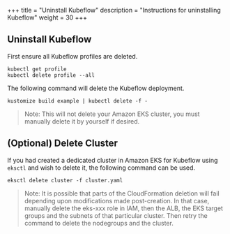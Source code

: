 +++
title = "Uninstall Kubeflow"
description = "Instructions for uninstalling Kubeflow"
weight = 30
+++

## Uninstall Kubeflow

First ensure all Kubeflow profiles are deleted.

```shell
kubectl get profile
kubectl delete profile --all
```

The following command will delete the Kubeflow deployment.

```
kustomize build example | kubectl delete -f -
```

> Note: This will not delete your Amazon EKS cluster, you must manually delete it by yourself if desired.

## (Optional) Delete Cluster

If you had created a dedicated cluster in Amazon EKS for Kubeflow using `eksctl` and wish to delete it, the following command can be used.

```
eksctl delete cluster -f cluster.yaml
```

> Note: It is possible that parts of the CloudFormation deletion will fail depending upon modifications made post-creation. In that case, manually delete the eks-xxx role in IAM, then the ALB, the EKS target groups and the subnets of that particular cluster. Then retry the command to delete the nodegroups and the cluster.